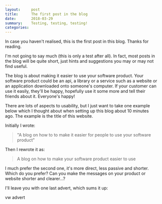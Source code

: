 ```yaml
---
layout:     post
title:      The first post in the blog
date:       2018-03-29
summary:    Testing, testing, testing!
categories:
---
```


In case you haven't realised, this is the first post in this blog. Thanks for reading.

I'm not going to say much (this is only a test after all). In fact, most posts in the blog will be quite short, just hints and suggestions you may or may not find useful.

The blog is about making it easier to use your software product. Your software product could be an api, a library or a service such as a website or an application downloaded onto someone's computer. If your customer can use it easily, they'll be happy, hopefully use it some more and tell their friends about it. Everyone's happy!

There are lots of aspects to usability, but I just want to take one example below which I thought about when setting up this blog about 10 minutes ago. The example is the title of this website.

Initially I wrote:

>"A blog on how to to make it easier for people to use your software product"

Then I rewrote it as:

>A blog on how to make your software product easier to use

I much prefer the second one, it's more direct, less passive and shorter. Which do you prefer? Can you make the messages on your product or website shorter and clearer...?

I'll leave you with one last advert, which sums it up:

vw advert
